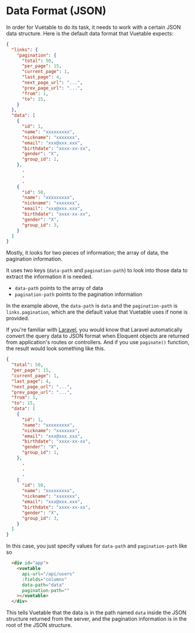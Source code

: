 # Data Format (JSON)

In order for Vuetable to do its task, it needs to work with a certain JSON data structure. Here is the default data format that Vuetable expects:

```json
{
  "links": {
    "pagination": {
      "total": 50,
      "per_page": 15,
      "current_page": 1,
      "last_page": 4,
      "next_page_url": "...",
      "prev_page_url": "...",
      "from": 1,
      "to": 15,
    }
  },
  "data": [
    {
      "id": 1,
      "name": "xxxxxxxxx",
      "nickname": "xxxxxxx",
      "email": "xxx@xxx.xxx",
      "birthdate": "xxxx-xx-xx",
      "gender": "X",
      "group_id": 1,
    },
      .
      .
      .
    {
      "id": 50,
      "name": "xxxxxxxxx",
      "nickname": "xxxxxxx",
      "email": "xxx@xxx.xxx",
      "birthdate": "xxxx-xx-xx",
      "gender": "X",
      "group_id": 3,
    }
  ]
}
```

Mostly, it looks for two pieces of information; the array of data, the pagination information.

It uses two keys (`data-path` and `pagination-path`) to look into those data to extract the information it is needed.

- `data-path` points to the array of data
- `pagination-path` points to the pagination information

In the example above, the `data-path` is `data` and the `pagination-path` is `links.pagination`, which are the default value that Vuetable uses if none is provided.

If you're familiar with [Laravel](https://laravel.com), you would know that Laravel automatically convert the query data to JSON format when Eloquent objects are returned from application's routes or controllers. And if you use `paginate()` function, the result would look something like this.

```json
{
  "total": 50,
  "per_page": 15,
  "current_page": 1,
  "last_page": 4,
  "next_page_url": "...",
  "prev_page_url": "...",
  "from": 1,
  "to": 15,
  "data": [
    {
      "id": 1,
      "name": "xxxxxxxxx",
      "nickname": "xxxxxxx",
      "email": "xxx@xxx.xxx",
      "birthdate": "xxxx-xx-xx",
      "gender": "X",
      "group_id": 1,
    },
      .
      .
      .
    {
      "id": 50,
      "name": "xxxxxxxxx",
      "nickname": "xxxxxxx",
      "email": "xxx@xxx.xxx",
      "birthdate": "xxxx-xx-xx",
      "gender": "X",
      "group_id": 3,
    }
  ]
}
```

In this case, you just specify values for `data-path` and `pagination-path` like so
```html
  <div id="app">
    <vuetable
      api-url="/api/users"
      :fields="columns"
      data-path="data"
      pagination-path=""
    ></vuetable>
  </div>
```

This tells Vuetable that the data is in the path named `data` inside the JSON structure returned from the server, and the pagination information is in the root of the JSON structure.
